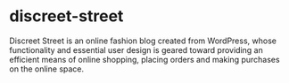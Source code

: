 # discreet-street
Discreet Street is an online fashion blog created from WordPress, whose functionality and essential user design is geared toward providing an efficient means of online shopping, placing orders and making purchases on the online space. 

